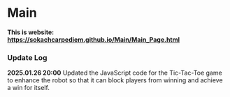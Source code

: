 # Main
**This is website: https://sokachcarpediem.github.io/Main/Main_Page.html**
### Update Log
**2025.01.26 20:00** Updated the JavaScript code for the Tic-Tac-Toe game to enhance the robot so that it can block players from winning and achieve a win for itself.
